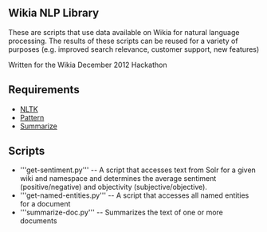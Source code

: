 ## Wikia NLP Library ##
These are scripts that use data available on Wikia for natural language processing.
The results of these scripts can be reused for a variety of purposes 
(e.g. improved search relevance, customer support, new features)

Written for the Wikia December 2012 Hackathon

## Requirements ##
* [NLTK](http://nltk.googlecode.com)
* [Pattern](https://github.com/clips/pattern)
* [Summarize](https://github.com/thavelick/summarize)

## Scripts ##

* '''get-sentiment.py''' -- A script that accesses text from Solr for a given wiki and namespace
and determines the average sentiment (positive/negative) and objectivity (subjective/objective).
* '''get-named-entities.py''' -- A script that accesses all named entities for a document
* '''summarize-doc.py''' -- Summarizes the text of one or more documents
